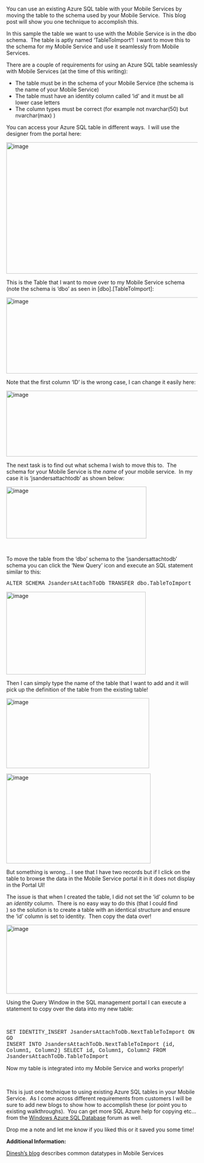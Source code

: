 You can use an existing Azure SQL table with your Mobile Services by moving the table to the schema used by your Mobile Service.&#160; This blog post will show you one technique to accomplish this.

In this sample the table we want to use with the Mobile Service is in the dbo schema.&#160; The table is aptly named ‘TableToImport’!&#160; I want to move this to the schema for my Mobile Service and use it seamlessly from Mobile Services.

There are a couple of requirements for using an Azure SQL table seamlessly with Mobile Services (at the time of this writing):

  * The table must be in the schema of your Mobile Service (the schema is the name of your Mobile Service)
  * The table must have an identity column called ‘id’ and it must be all lower case letters
  * The column types must be correct (for example not nvarchar(50) but nvarchar(max) )

You can access your Azure SQL table in different ways.&#160; I will use the designer from the portal here:

<a href="/assets/images/MSDNBlogsFS/prod.evol.blogs.msdn.com/CommunityServer.Blogs.Components.WeblogFiles/00/00/00/83/94/metablogapi/8255.image_046AF80A.png" original-url="http://blogs.msdn.com/cfs-file.ashx/__key/communityserver-blogs-components-weblogfiles/00-00-00-83-94-metablogapi/8255.image_5F00_046AF80A.png"><img loading="lazy" title="image" style="display: inline; background-image: none;" border="0" alt="image" src="/assets/images/MSDNBlogsFS/prod.evol.blogs.msdn.com/CommunityServer.Blogs.Components.WeblogFiles/00/00/00/83/94/metablogapi/2311.image_thumb_3C3D3C2D.png" original-url="http://blogs.msdn.com/cfs-file.ashx/__key/communityserver-blogs-components-weblogfiles/00-00-00-83-94-metablogapi/2311.image_5F00_thumb_5F00_3C3D3C2D.png" width="519" height="345" /></a>

This is the Table that I want to move over to my Mobile Service schema (note the schema is ‘dbo’ as seen in [dbo].[TableToImport]:

<a href="/assets/images/MSDNBlogsFS/prod.evol.blogs.msdn.com/CommunityServer.Blogs.Components.WeblogFiles/00/00/00/83/94/metablogapi/0272.image_5460A688.png" original-url="http://blogs.msdn.com/cfs-file.ashx/__key/communityserver-blogs-components-weblogfiles/00-00-00-83-94-metablogapi/0272.image_5F00_5460A688.png"><img loading="lazy" title="image" style="display: inline; background-image: none;" border="0" alt="image" src="/assets/images/MSDNBlogsFS/prod.evol.blogs.msdn.com/CommunityServer.Blogs.Components.WeblogFiles/00/00/00/83/94/metablogapi/2744.image_thumb_7AC289D3.png" original-url="http://blogs.msdn.com/cfs-file.ashx/__key/communityserver-blogs-components-weblogfiles/00-00-00-83-94-metablogapi/2744.image_5F00_thumb_5F00_7AC289D3.png" width="527" height="200" /></a>

Note that the first column ‘ID’ is the wrong case, I can change it easily here:

<a href="/assets/images/MSDNBlogsFS/prod.evol.blogs.msdn.com/CommunityServer.Blogs.Components.WeblogFiles/00/00/00/83/94/metablogapi/1602.image_0C32EAAC.png" original-url="http://blogs.msdn.com/cfs-file.ashx/__key/communityserver-blogs-components-weblogfiles/00-00-00-83-94-metablogapi/1602.image_5F00_0C32EAAC.png"><img loading="lazy" title="image" style="display: inline; background-image: none;" border="0" alt="image" src="/assets/images/MSDNBlogsFS/prod.evol.blogs.msdn.com/CommunityServer.Blogs.Components.WeblogFiles/00/00/00/83/94/metablogapi/3264.image_thumb_39B40A6F.png" original-url="http://blogs.msdn.com/cfs-file.ashx/__key/communityserver-blogs-components-weblogfiles/00-00-00-83-94-metablogapi/3264.image_5F00_thumb_5F00_39B40A6F.png" width="525" height="173" /></a>

The next task is to find out what schema I wish to move this to.&#160; The schema for your Mobile Service is the _name_ of your mobile service.&#160; In my case it is ‘jsandersattachtodb’ as shown below:

<a href="/assets/images/MSDNBlogsFS/prod.evol.blogs.msdn.com/CommunityServer.Blogs.Components.WeblogFiles/00/00/00/83/94/metablogapi/1122.image_4B246B47.png" original-url="http://blogs.msdn.com/cfs-file.ashx/__key/communityserver-blogs-components-weblogfiles/00-00-00-83-94-metablogapi/1122.image_5F00_4B246B47.png"><img loading="lazy" title="image" style="display: inline; background-image: none;" border="0" alt="image" src="/assets/images/MSDNBlogsFS/prod.evol.blogs.msdn.com/CommunityServer.Blogs.Components.WeblogFiles/00/00/00/83/94/metablogapi/4375.image_thumb_78A58B0A.png" original-url="http://blogs.msdn.com/cfs-file.ashx/__key/communityserver-blogs-components-weblogfiles/00-00-00-83-94-metablogapi/4375.image_5F00_thumb_5F00_78A58B0A.png" width="369" height="136" /></a>

&#160;

To move the table from the ‘dbo’ schema to the ‘jsandersattachtodb’ schema you can click the ‘New Query’ icon and execute an SQL statement similar to this:

<font face="Courier New">ALTER SCHEMA JsandersAttachToDb TRANSFER dbo.TableToImport</font>

<a href="/assets/images/MSDNBlogsFS/prod.evol.blogs.msdn.com/CommunityServer.Blogs.Components.WeblogFiles/00/00/00/83/94/metablogapi/3201.image_1F076E56.png" original-url="http://blogs.msdn.com/cfs-file.ashx/__key/communityserver-blogs-components-weblogfiles/00-00-00-83-94-metablogapi/3201.image_5F00_1F076E56.png"><img loading="lazy" title="image" style="display: inline; background-image: none;" border="0" alt="image" src="/assets/images/MSDNBlogsFS/prod.evol.blogs.msdn.com/CommunityServer.Blogs.Components.WeblogFiles/00/00/00/83/94/metablogapi/4705.image_thumb_09A9B8EE.png" original-url="http://blogs.msdn.com/cfs-file.ashx/__key/communityserver-blogs-components-weblogfiles/00-00-00-83-94-metablogapi/4705.image_5F00_thumb_5F00_09A9B8EE.png" width="367" height="217" /></a>

Then I can simply type the name of the table that I want to add and it will pick up the definition of the table from the existing table!

<a href="/assets/images/MSDNBlogsFS/prod.evol.blogs.msdn.com/CommunityServer.Blogs.Components.WeblogFiles/00/00/00/83/94/metablogapi/0820.image_5DF8EEF1.png" original-url="http://blogs.msdn.com/cfs-file.ashx/__key/communityserver-blogs-components-weblogfiles/00-00-00-83-94-metablogapi/0820.image_5F00_5DF8EEF1.png"><img loading="lazy" title="image" style="display: inline; background-image: none;" border="0" alt="image" src="/assets/images/MSDNBlogsFS/prod.evol.blogs.msdn.com/CommunityServer.Blogs.Components.WeblogFiles/00/00/00/83/94/metablogapi/3162.image_thumb_566D7F84.png" original-url="http://blogs.msdn.com/cfs-file.ashx/__key/communityserver-blogs-components-weblogfiles/00-00-00-83-94-metablogapi/3162.image_5F00_thumb_5F00_566D7F84.png" width="376" height="184" /></a>

<a href="/assets/images/MSDNBlogsFS/prod.evol.blogs.msdn.com/CommunityServer.Blogs.Components.WeblogFiles/00/00/00/83/94/metablogapi/4744.image_7CCF62CF.png" original-url="http://blogs.msdn.com/cfs-file.ashx/__key/communityserver-blogs-components-weblogfiles/00-00-00-83-94-metablogapi/4744.image_5F00_7CCF62CF.png"><img loading="lazy" title="image" style="display: inline; background-image: none;" border="0" alt="image" src="/assets/images/MSDNBlogsFS/prod.evol.blogs.msdn.com/CommunityServer.Blogs.Components.WeblogFiles/00/00/00/83/94/metablogapi/3583.image_thumb_6771AD67.png" original-url="http://blogs.msdn.com/cfs-file.ashx/__key/communityserver-blogs-components-weblogfiles/00-00-00-83-94-metablogapi/3583.image_5F00_thumb_5F00_6771AD67.png" width="380" height="236" /></a>

But something is wrong… I see that I have two records but if I click on the table to browse the data in the Mobile Service portal it in it does not display in the Portal UI!

The issue is that when I created the table, I did not set the ‘id’ column to be an _identity_ column.&#160; There is no easy way to do this (that I could find  
) so the solution is to create a table with an identical structure and ensure the ‘id’ column is set to identity.&#160; Then copy the data over!

<a href="/assets/images/MSDNBlogsFS/prod.evol.blogs.msdn.com/CommunityServer.Blogs.Components.WeblogFiles/00/00/00/83/94/metablogapi/6735.image_3BC0E36B.png" original-url="http://blogs.msdn.com/cfs-file.ashx/__key/communityserver-blogs-components-weblogfiles/00-00-00-83-94-metablogapi/6735.image_5F00_3BC0E36B.png"><img loading="lazy" title="image" style="display: inline; background-image: none;" border="0" alt="image" src="/assets/images/MSDNBlogsFS/prod.evol.blogs.msdn.com/CommunityServer.Blogs.Components.WeblogFiles/00/00/00/83/94/metablogapi/7750.image_thumb_6222C6B6.png" original-url="http://blogs.msdn.com/cfs-file.ashx/__key/communityserver-blogs-components-weblogfiles/00-00-00-83-94-metablogapi/7750.image_5F00_thumb_5F00_6222C6B6.png" width="569" height="181" /></a>

Using the Query Window in the SQL management portal I can execute a statement to copy over the data into my new table:

&#160;

<font face="Courier New">SET IDENTITY_INSERT JsandersAttachToDb.NextTableToImport ON <br /> GO <br /> INSERT INTO JsandersAttachToDb.NextTableToImport (id, Column1, Column2) SELECT id, Column1, Column2 FROM JsandersAttachToDb.TableToImport <br /></font>

Now my table is integrated into my Mobile Service and works properly!

&#160;

This is just one technique to using existing Azure SQL tables in your Mobile Service.&#160; As I come across different requirements from customers I will be sure to add new blogs to show how to accomplish these (or point you to existing walkthroughs).&#160; You can get more SQL Azure help for copying etc… from the <a href="http://social.msdn.microsoft.com/Forums/en-US/ssdsgetstarted/threads" target="_blank">Windows Azure SQL Database</a> forum as well.

Drop me a note and let me know if you liked this or it saved you some time!

**Additional Information:**

<a href="http://dineshthoughtstream.blogspot.com/2012/10/using-mobile-services-in-windows-8.html" target="_blank">Dinesh’s blog</a> describes common datatypes in Mobile Services